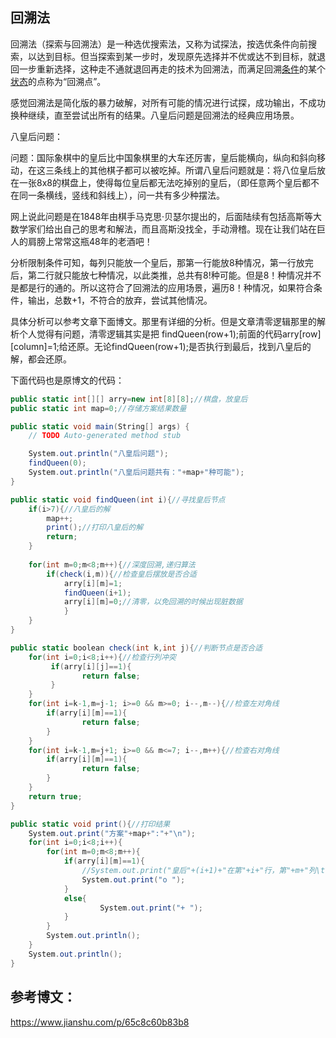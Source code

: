 ## 回溯法

​	回溯法（探索与回溯法）是一种选优搜索法，又称为试探法，按选优条件向前搜索，以达到目标。但当探索到某一步时，发现原先选择并不优或达不到目标，就退回一步重新选择，这种走不通就退回再走的技术为回溯法，而满足回溯[条件](https://baike.baidu.com/item/条件/1783021)的某个[状态](https://baike.baidu.com/item/状态/33204)的点称为“回溯点”。

​	感觉回溯法是简化版的暴力破解，对所有可能的情况进行试探，成功输出，不成功换种继续，直至尝试出所有的结果。八皇后问题是回溯法的经典应用场景。

八皇后问题：

​	问题：国际象棋中的皇后比中国象棋里的大车还厉害，皇后能横向，纵向和斜向移动，在这三条线上的其他棋子都可以被吃掉。所谓八皇后问题就是：将八位皇后放在一张8x8的棋盘上，使得每位皇后都无法吃掉别的皇后，（即任意两个皇后都不在同一条横线，竖线和斜线上），问一共有多少种摆法。

​	网上说此问题是在1848年由棋手马克思·贝瑟尔提出的，后面陆续有包括高斯等大数学家们给出自己的思考和解法，而且高斯没找全，手动滑稽。现在让我们站在巨人的肩膀上常常这瓶48年的老酒吧！

​	分析限制条件可知，每列只能放一个皇后，那第一行能放8种情况，第一行放完后，第二行就只能放七种情况，以此类推，总共有8!种可能。但是8！种情况并不是都是行的通的。所以这符合了回溯法的应用场景，遍历8！种情况，如果符合条件，输出，总数+1，不符合的放弃，尝试其他情况。

​	具体分析可以参考文章下面博文。那里有详细的分析。但是文章清零逻辑那里的解析个人觉得有问题，清零逻辑其实是把 findQueen(row+1);前面的代码arry[row] [column]=1;给还原。无论findQueen(row+1);是否执行到最后，找到八皇后的解，都会还原。

下面代码也是原博文的代码：

```csharp
public static int[][] arry=new int[8][8];//棋盘，放皇后
public static int map=0;//存储方案结果数量

public static void main(String[] args) {
    // TODO Auto-generated method stub

    System.out.println("八皇后问题");
    findQueen(0);
    System.out.println("八皇后问题共有："+map+"种可能");
}

public static void findQueen(int i){//寻找皇后节点
    if(i>7){//八皇后的解  
        map++;
        print();//打印八皇后的解
        return;
    }
    
    for(int m=0;m<8;m++){//深度回溯,递归算法
        if(check(i,m)){//检查皇后摆放是否合适
            arry[i][m]=1;
            findQueen(i+1);
            arry[i][m]=0;//清零，以免回溯的时候出现脏数据
            }
    }   
}

public static boolean check(int k,int j){//判断节点是否合适
    for(int i=0;i<8;i++){//检查行列冲突
         if(arry[i][j]==1){
                return false;
         }
    }
    for(int i=k-1,m=j-1; i>=0 && m>=0; i--,m--){//检查左对角线
        if(arry[i][m]==1){
                return false;
        }
    }
    for(int i=k-1,m=j+1; i>=0 && m<=7; i--,m++){//检查右对角线
        if(arry[i][m]==1){
                return false;
        }
    }
    return true;
}

public static void print(){//打印结果
    System.out.print("方案"+map+":"+"\n");
    for(int i=0;i<8;i++){
        for(int m=0;m<8;m++){
            if(arry[i][m]==1){  
                //System.out.print("皇后"+(i+1)+"在第"+i+"行，第"+m+"列\t");
                System.out.print("o ");
            }
            else{
                    System.out.print("+ ");
            }
        }
        System.out.println();
    }
    System.out.println();
}
```

## 参考博文：

https://www.jianshu.com/p/65c8c60b83b8